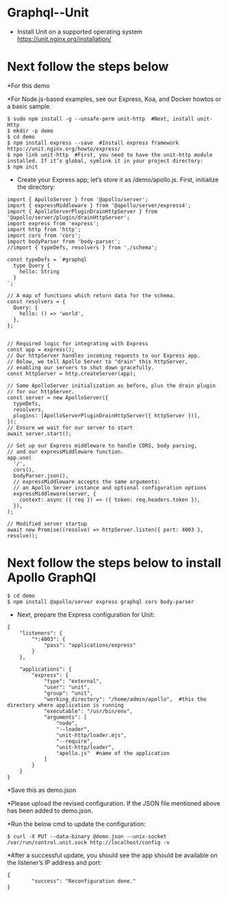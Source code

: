 # Graphql--Unit
* Install Unit on a supported operating system  https://unit.nginx.org/installation/
 
# Next follow the steps below 
*For this demo

*For Node.js-based examples, see our Express, Koa, and Docker howtos or a basic sample.

```
$ sudo npm install -g --unsafe-perm unit-http  #Next, install unit-Http
$ mkdir -p demo
$ cd demo
$ npm install express --save  #Install express framework  https://unit.nginx.org/howto/express/ 
$ npm link unit-http  #First, you need to have the unit-http module installed. If it’s global, symlink it in your project directory:
$ npm init
```
* Create your Express app; let’s store it as /demo/apollo.js. First, initialize the directory:

```
import { ApolloServer } from '@apollo/server';
import { expressMiddleware } from '@apollo/server/express4';
import { ApolloServerPluginDrainHttpServer } from '@apollo/server/plugin/drainHttpServer';        
import express from 'express';
import http from 'http';
import cors from 'cors';
import bodyParser from 'body-parser';
//import { typeDefs, resolvers } from './schema';

const typeDefs = `#graphql
  type Query {
    hello: String
  }
`;

// A map of functions which return data for the schema.
const resolvers = {
  Query: {
    hello: () => 'world',
  },
};


// Required logic for integrating with Express
const app = express();
// Our httpServer handles incoming requests to our Express app.
// Below, we tell Apollo Server to "drain" this httpServer,
// enabling our servers to shut down gracefully.
const httpServer = http.createServer(app);

// Same ApolloServer initialization as before, plus the drain plugin
// for our httpServer.
const server = new ApolloServer({
  typeDefs,
  resolvers,
  plugins: [ApolloServerPluginDrainHttpServer({ httpServer })],
});
// Ensure we wait for our server to start
await server.start();

// Set up our Express middleware to handle CORS, body parsing,
// and our expressMiddleware function.
app.use(
  '/',
  cors(),
  bodyParser.json(),
  // expressMiddleware accepts the same arguments:
  // an Apollo Server instance and optional configuration options
  expressMiddleware(server, {
    context: async ({ req }) => ({ token: req.headers.token }),
  }),
);

// Modified server startup
await new Promise((resolve) => httpServer.listen({ port: 4003 }, resolve));

```


# Next follow the steps below to install Apollo GraphQl
```
$ cd demo
$ npm install @apollo/server express graphql cors body-parser

```
* Next, prepare the Express configuration for Unit:

```
{
    "listeners": {
        "*:4003": {
            "pass": "applications/express"
        }
    },

    "applications": {
        "express": {
            "type": "external",
            "user": "unit",
            "group": "unit",
            "working_directory": "/home/admin/apollo",  #this the directory where application is running 
            "executable": "/usr/bin/env",
            "arguments": [
                "node",
                "--loader",
                "unit-http/loader.mjs",
                "--require",
                "unit-http/loader",
                "apollo.js"  #name of the application
            ]
        }
    }
}
```
*Save this as demo.json

*Please upload the revised configuration. If the JSON file mentioned above has been added to demo.json.

*Run the below cmd to update the configuration: 

```
$ curl -X PUT --data-binary @demo.json --unix-socket   /var/run/control.unit.sock http://localhost/config -v
```
*After a successful update, you should see the app should be available on the listener’s IP address and port:

```
{
        "success": "Reconfiguration done."
}

```





